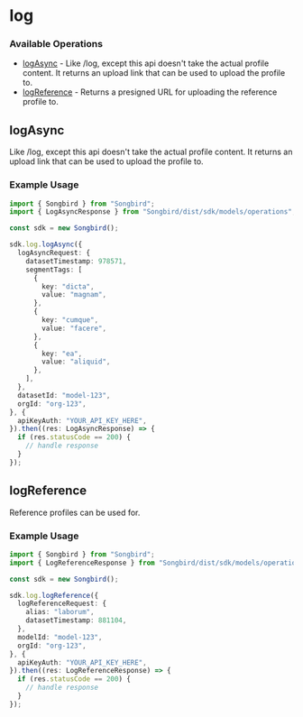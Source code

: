 # log

### Available Operations

* [logAsync](#logasync) - Like /log, except this api doesn't take the actual profile content. It returns an upload link that can be used to upload the profile to.
* [logReference](#logreference) - Returns a presigned URL for uploading the reference profile to.

## logAsync

Like /log, except this api doesn't take the actual profile content. It returns an upload link that can be used to upload the profile to.

### Example Usage

```typescript
import { Songbird } from "Songbird";
import { LogAsyncResponse } from "Songbird/dist/sdk/models/operations";

const sdk = new Songbird();

sdk.log.logAsync({
  logAsyncRequest: {
    datasetTimestamp: 978571,
    segmentTags: [
      {
        key: "dicta",
        value: "magnam",
      },
      {
        key: "cumque",
        value: "facere",
      },
      {
        key: "ea",
        value: "aliquid",
      },
    ],
  },
  datasetId: "model-123",
  orgId: "org-123",
}, {
  apiKeyAuth: "YOUR_API_KEY_HERE",
}).then((res: LogAsyncResponse) => {
  if (res.statusCode == 200) {
    // handle response
  }
});
```

## logReference

Reference profiles can be used for.

### Example Usage

```typescript
import { Songbird } from "Songbird";
import { LogReferenceResponse } from "Songbird/dist/sdk/models/operations";

const sdk = new Songbird();

sdk.log.logReference({
  logReferenceRequest: {
    alias: "laborum",
    datasetTimestamp: 881104,
  },
  modelId: "model-123",
  orgId: "org-123",
}, {
  apiKeyAuth: "YOUR_API_KEY_HERE",
}).then((res: LogReferenceResponse) => {
  if (res.statusCode == 200) {
    // handle response
  }
});
```
